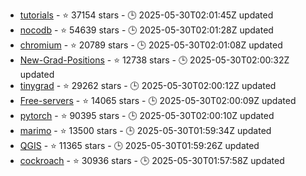 - [tutorials](https://github.com/eugenp/tutorials) - ⭐ 37154 stars - 🕒 2025-05-30T02:01:45Z updated
- [nocodb](https://github.com/nocodb/nocodb) - ⭐ 54639 stars - 🕒 2025-05-30T02:01:28Z updated
- [chromium](https://github.com/chromium/chromium) - ⭐ 20789 stars - 🕒 2025-05-30T02:01:08Z updated
- [New-Grad-Positions](https://github.com/SimplifyJobs/New-Grad-Positions) - ⭐ 12738 stars - 🕒 2025-05-30T02:00:32Z updated
- [tinygrad](https://github.com/tinygrad/tinygrad) - ⭐ 29262 stars - 🕒 2025-05-30T02:00:12Z updated
- [Free-servers](https://github.com/Pawdroid/Free-servers) - ⭐ 14065 stars - 🕒 2025-05-30T02:00:09Z updated
- [pytorch](https://github.com/pytorch/pytorch) - ⭐ 90395 stars - 🕒 2025-05-30T02:00:10Z updated
- [marimo](https://github.com/marimo-team/marimo) - ⭐ 13500 stars - 🕒 2025-05-30T01:59:34Z updated
- [QGIS](https://github.com/qgis/QGIS) - ⭐ 11365 stars - 🕒 2025-05-30T01:59:26Z updated
- [cockroach](https://github.com/cockroachdb/cockroach) - ⭐ 30936 stars - 🕒 2025-05-30T01:57:58Z updated
